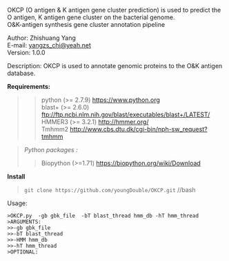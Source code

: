  OKCP (O antigen &amp; K antigen gene cluster prediction) is used to predict the O antigen, K antigen gene cluster on the bacterial genome.      
 O&K-antigen synthesis gene cluster annotation pipeline    
                                                            
  Author: Zhishuang Yang                                    
  E-mail: yangzs_chi@yeah.net                               
  Version: 1.0.0                                            

Description:
 OKCP is used to annotate genomic proteins to the O&K antigen database.
 
**Requirements:**  
>>python (>= 2.7.9) https://www.python.org  
>>blast+ (>= 2.6.0) ftp://ftp.ncbi.nlm.nih.gov/blast/executables/blast+/LATEST/  
>>HMMER3 (>= 3.2.1) http://hmmer.org/  
>>Tmhmm2 http://www.cbs.dtu.dk/cgi-bin/nph-sw_request?tmhmm   
  
>*Python packages :*  
>>Biopython (>=1.71) https://biopython.org/wiki/Download  

**Install**  
>`git clone https://github.com/youngDouble/OKCP.git` //bash

Usage:  
```
>OKCP.py  -gb gbk_file  -bT blast_thread hmm_db -hT hmm_thread  
>ARGUMENTS:  
>>-gb gbk_file  
>>-bT blast_thread  
>>-HMM hmm_db  
>>-hT hmm_thread  
>OPTIONAL:  

```
